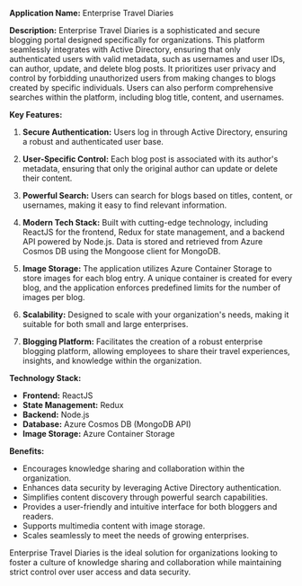 **Application Name:** Enterprise Travel Diaries

**Description:**
Enterprise Travel Diaries is a sophisticated and secure blogging portal designed specifically for organizations. This platform seamlessly integrates with Active Directory, ensuring that only authenticated users with valid metadata, such as usernames and user IDs, can author, update, and delete blog posts. It prioritizes user privacy and control by forbidding unauthorized users from making changes to blogs created by specific individuals. Users can also perform comprehensive searches within the platform, including blog title, content, and usernames. 

**Key Features:**
1. **Secure Authentication:** Users log in through Active Directory, ensuring a robust and authenticated user base.

2. **User-Specific Control:** Each blog post is associated with its author's metadata, ensuring that only the original author can update or delete their content.

3. **Powerful Search:** Users can search for blogs based on titles, content, or usernames, making it easy to find relevant information.

4. **Modern Tech Stack:** Built with cutting-edge technology, including ReactJS for the frontend, Redux for state management, and a backend API powered by Node.js. Data is stored and retrieved from Azure Cosmos DB using the Mongoose client for MongoDB.

5. **Image Storage:** The application utilizes Azure Container Storage to store images for each blog entry. A unique container is created for every blog, and the application enforces predefined limits for the number of images per blog.

6. **Scalability:** Designed to scale with your organization's needs, making it suitable for both small and large enterprises.

7. **Blogging Platform:** Facilitates the creation of a robust enterprise blogging platform, allowing employees to share their travel experiences, insights, and knowledge within the organization.

**Technology Stack:**
- **Frontend:** ReactJS
- **State Management:** Redux
- **Backend:** Node.js
- **Database:** Azure Cosmos DB (MongoDB API)
- **Image Storage:** Azure Container Storage

**Benefits:**
- Encourages knowledge sharing and collaboration within the organization.
- Enhances data security by leveraging Active Directory authentication.
- Simplifies content discovery through powerful search capabilities.
- Provides a user-friendly and intuitive interface for both bloggers and readers.
- Supports multimedia content with image storage.
- Scales seamlessly to meet the needs of growing enterprises.

Enterprise Travel Diaries is the ideal solution for organizations looking to foster a culture of knowledge sharing and collaboration while maintaining strict control over user access and data security.
